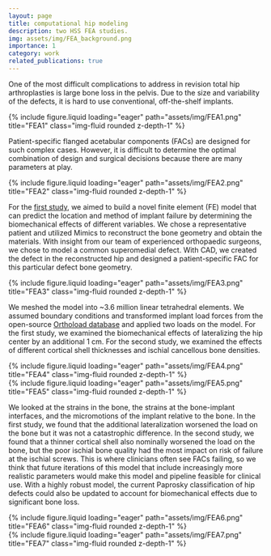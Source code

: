 ```yaml
---
layout: page
title: computational hip modeling
description: two HSS FEA studies.
img: assets/img/FEA_background.png
importance: 1
category: work
related_publications: true
---
```



One of the most difficult complications to address in revision total hip arthroplasties is large bone loss in the pelvis. Due to the size and variability of the defects, it is hard to use conventional, off-the-shelf implants.

<div class="row">
    <div class="col-sm mt-3 mt-md-0">
        {% include figure.liquid loading="eager" path="assets/img/FEA1.png" title="FEA1" class="img-fluid rounded z-depth-1" %}
    </div>
</div>

Patient-specific flanged acetabular components (FACs) are designed for such complex cases. However, it is difficult to determine the optimal combination of design and surgical decisions because there are many parameters at play.
 
<div class="row">
    <div class="col-sm mt-3 mt-md-0">
        {% include figure.liquid loading="eager" path="assets/img/FEA2.png" title="FEA2" class="img-fluid rounded z-depth-1" %}
    </div>
</div>

For the <a href='https://onlinelibrary.wiley.com/doi/10.1002/jor.25864'>first study</a>, we aimed to build a novel finite element (FE) model that can predict the location and method of implant failure by determining the biomechanical effects of different variables. We chose a representative patient and utilized Mimics to reconstruct the bone geometry and obtain the materials. With insight from our team of experienced orthopaedic surgeons, we chose to model a common superomedial defect. With CAD, we created the defect in the reconstructed hip and designed a patient-specific FAC for this particular defect bone geometry.
 
<div class="row">
    <div class="col-sm mt-3 mt-md-0">
        {% include figure.liquid loading="eager" path="assets/img/FEA3.png" title="FEA3" class="img-fluid rounded z-depth-1" %}
    </div>
</div>

We meshed the model into ~3.6 million linear tetrahedral elements. We assumed boundary conditions and transformed implant load forces from the open-source <a href='https://orthoload.com/'>Orthoload database</a> and applied two loads on the model. For the first study, we examined the biomechanical effects of lateralizing the hip center by an additional 1 cm. For the second study, we examined the effects of different cortical shell thicknesses and ischial cancellous bone densities.

<div class="row">
    <div class="col-sm mt-3 mt-md-0">
        {% include figure.liquid loading="eager" path="assets/img/FEA4.png" title="FEA4" class="img-fluid rounded z-depth-1" %}
    </div>
    <div class="col-sm mt-3 mt-md-0">
        {% include figure.liquid loading="eager" path="assets/img/FEA5.png" title="FEA5" class="img-fluid rounded z-depth-1" %}
    </div>
</div>

We looked at the strains in the bone, the strains at the bone-implant interfaces, and the micromotions of the implant relative to the bone. In the first study, we found that the additional lateralization worsened the load on the bone but it was not a catastrophic difference. In the second study, we found that a thinner cortical shell also nominally worsened the load on the bone, but the poor ischial bone quality had the most impact on risk of failure at the ischial screws. This is where clinicians often see FACs failing, so we think that future iterations of this model that include increasingly more realistic parameters would make this model and pipeline feasible for clinical use. With a highly robust model, the current Paprosky classification of hip defects could also be updated to account for biomechanical effects due to significant bone loss.

<div class="row">
    <div class="col-sm mt-3 mt-md-0">
        {% include figure.liquid loading="eager" path="assets/img/FEA6.png" title="FEA6" class="img-fluid rounded z-depth-1" %}
    </div>
    <div class="col-sm mt-3 mt-md-0">
        {% include figure.liquid loading="eager" path="assets/img/FEA7.png" title="FEA7" class="img-fluid rounded z-depth-1" %}
    </div>
</div>


